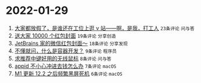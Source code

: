# 2022-01-29

1. [大家都放假了，是谁还在工位上逛 v 站——啊，是我，打工人](https://www.v2ex.com/t/831234) `23条评论` `问与答`
1. [送大家 10000 个红包封面](https://www.v2ex.com/t/831223) `19条评论` `分享创造`
1. [JetBrains 家的微信红包封面～](https://www.v2ex.com/t/831233) `18条评论` `分享发现`
1. [不懂就问，什么是容器开发？](https://www.v2ex.com/t/831225) `9条评论` `程序员`
1. [求推荐中键好用的无线鼠标](https://www.v2ex.com/t/831227) `8条评论` `问与答`
1. [appid 不小心冲进去钱怎么办](https://www.v2ex.com/t/831220) `7条评论` `macOS`
1. [M1 更新 12.2 之后频繁黑屏死机](https://www.v2ex.com/t/831215) `6条评论` `macOS`
